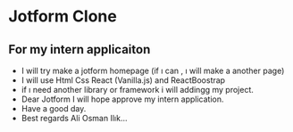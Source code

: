 # Jotform Clone 
 ## For my intern applicaiton
- I will try make a jotform homepage (if ı can , ı will make a another page)
- I will use Html Css React (Vanilla.js) and ReactBoostrap 
- if ı need another library or framework i will addingg my project.
- Dear Jotform I will hope approve my intern application. 
- Have a good day.
- Best regards Ali Osman Ilık...